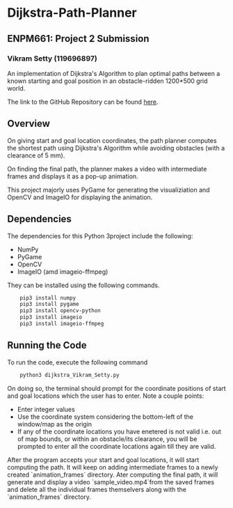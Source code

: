 # Dijkstra-Path-Planner

## ENPM661: Project 2 Submission

### Vikram Setty (119696897)

An implementation of Dijkstra's Algorithm to plan optimal paths between a known starting and goal position in an obstacle-ridden 1200*500 grid world.

The link to the GitHub Repository can be found [here](https://github.com/vikrams169/Dijkstra-Path-Planner).


## Overview
On giving start and goal location coordinates, the path planner computes the shortest path using Dijkstra's Algorithm while avoiding obstacles (with a clearance of 5 mm).

On finding the final path, the planner makes a video with intermediate frames and displays it as a pop-up animation.

This project majorly uses PyGame for generating the visualiziation and OpenCV and ImageIO for displaying the animation.

## Dependencies
The dependencies for this Python 3project include the following:
<ul>
<li> NumPy
<li> PyGame
<li> OpenCV
<li> ImageIO (amd imageio-ffmpeg)
</ul>
They can be installed using the following commands.

```sh
    pip3 install numpy
    pip3 install pygame
    pip3 install opencv-python
    pip3 install imageio
    pip3 install imageio-ffmpeg
```

## Running the Code
To run the code, execute the following command
```sh
    python3 dijkstra_Vikram_Setty.py
```
On doing so, the terminal should prompt for the coordinate positions of start and goal locations which the user has to enter. Note a couple points:
<ul>
<li> Enter integer values
<li> Use the coordinate system considering the bottom-left of the window/map as the origin
<li> If any of the coordinate locations you have enetered is not valid i.e. out of map bounds, or within an obstacle/its clearance, you will be prompted to enter all the coordinate locations again till they are valid.
</ul>
After the program accepts your start and goal locations, it will start computing the path. It will keep on adding intermediate frames to a newly created `animation_frames` directory. Ater computing the final path, it will generate and display a video `sample_video.mp4`from the saved frames and delete all the individual frames themselvers along with the `animation_frames` directory.
